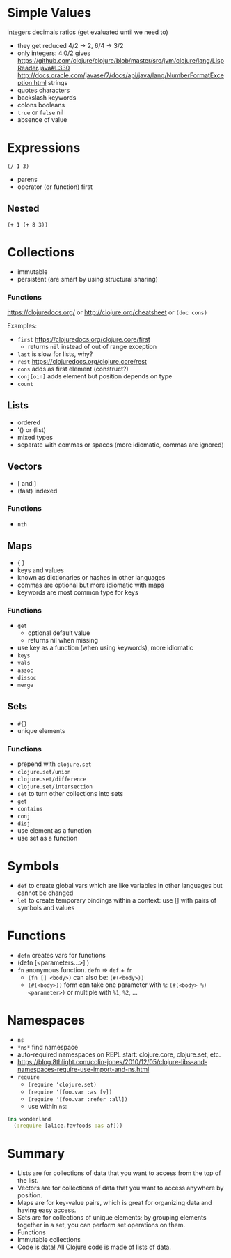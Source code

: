 Simple Values
=============

integers
decimals
ratios (get evaluated until we need to)
  * they get reduced 4/2 -> 2, 6/4 -> 3/2
  * only integers: 4.0/2 gives https://github.com/clojure/clojure/blob/master/src/jvm/clojure/lang/LispReader.java#L330
    http://docs.oracle.com/javase/7/docs/api/java/lang/NumberFormatException.html
strings
  * quotes
characters
  * backslash
keywords
  * colons
booleans
  * `true` or `false`
nil
  * absence of value


Expressions
===========

    (/ 1 3)

  * parens
  * operator (or function) first


Nested
------

    (+ 1 (+ 8 3))


Collections
===========

  * immutable
  * persistent (are smart by using structural sharing)


### Functions

https://clojuredocs.org/ or http://clojure.org/cheatsheet or `(doc cons)`

Examples:

  * `first` https://clojuredocs.org/clojure.core/first
    * returns `nil` instead of out of range exception
  * `last` is slow for lists, why?
  * `rest` https://clojuredocs.org/clojure.core/rest
  * `cons` adds as first element (construct?)
  * `conj[oin]` adds element but position depends on type
  * `count`


Lists
-----

  * ordered
  * '() or (list)
  * mixed types
  * separate with commas or spaces (more idiomatic, commas are ignored)


Vectors
-------

  * [ and ]
  * (fast) indexed


### Functions

  * `nth`


Maps
----

  * { }
  * keys and values
  * known as dictionaries or hashes in other languages
  * commas are optional but more idiomatic with maps
  * keywords are most common type for keys


### Functions

  * `get`
    * optional default value
    * returns nil when missing
  * use key as a function (when using keywords), more idiomatic
  * `keys`
  * `vals`
  * `assoc`
  * `dissoc`
  * `merge`


Sets
----

  * `#{}`
  * unique elements

### Functions

  * prepend with `clojure.set`
  * `clojure.set/union`
  * `clojure.set/difference`
  * `clojure.set/intersection`
  * `set` to turn other collections into sets
  * `get`
  * `contains`
  * `conj`
  * `disj`
  * use element as a function
  * use set as a function


Symbols
=======

  * `def` to create global vars which are like variables in other languages but cannot be changed
  * `let` to create temporary bindings within a context: use [] with pairs of symbols and values


Functions
=========

  * `defn` creates vars for functions
  * (defn <name> [<parameters...>] <body>)
  * `fn` anonymous function. `defn` => `def` + `fn`
    * `(fn [] <body>)` can also be: `(#(<body>))`
    * `(#(<body>))` form can take one parameter with `%`: `(#(<body> %) <parameter>)` or multiple with `%1`, `%2`, ...


Namespaces
==========

  * `ns`
  * `*ns*` find namespace
  * auto-required namespaces on REPL start: clojure.core, clojure.set, etc.
  * https://blog.8thlight.com/colin-jones/2010/12/05/clojure-libs-and-namespaces-require-use-import-and-ns.html
  * `require`
    * `(require 'clojure.set)`
    * `(require '[foo.var :as fv])`
    * `(require '[foo.var :refer :all])`
    * use within `ns`:


```clojure
(ns wonderland
  (:require [alice.favfoods :as af]))
```

Summary
=======

  * Lists are for collections of data that you want to access from the top of the list.
  * Vectors are for collections of data that you want to access anywhere by position.
  * Maps are for key-value pairs, which is great for organizing data and having easy access.
  * Sets are for collections of unique elements; by grouping elements together in a set, you can perform set operations on them.
  * Functions
  * Immutable collections
  * Code is data! All Clojure code is made of lists of data.
